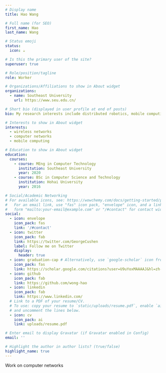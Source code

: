 ```yaml
---
# Display name
title: Hao Wang

# Full name (for SEO)
first_name: Hao
last_name: Wang

# Status emoji
status:
  icon: ☕️

# Is this the primary user of the site?
superuser: true

# Role/position/tagline
role: Worker

# Organizations/Affiliations to show in About widget
organizations:
  - name: Southeast University
    url: https://www.seu.edu.cn/

# Short bio (displayed in user profile at end of posts)
bio: My research interests include distributed robotics, mobile computing and programmable matter.

# Interests to show in About widget
interests:
  - wireless networks
  - computer networks
  - mobile computing

# Education to show in About widget
education:
  courses:
    - course: MEng in Computer Technology
      institution: Southeast University
      year: 2020
    - course: BSc in Computer Science and Technology
      institution: Hohai University
      year: 2016

# Social/Academic Networking
# For available icons, see: https://wowchemy.com/docs/getting-started/page-builder/#icons
#   For an email link, use "fas" icon pack, "envelope" icon, and a link in the
#   form "mailto:your-email@example.com" or "/#contact" for contact widget.
social:
  - icon: envelope
    icon_pack: fas
    link: '/#contact'
  - icon: twitter
    icon_pack: fab
    link: https://twitter.com/GeorgeCushen
    label: Follow me on Twitter
    display:
      header: true   
  - icon: graduation-cap # Alternatively, use `google-scholar` icon from `ai` icon pack
    icon_pack: fas
    link: https://scholar.google.com/citations?user=U9uYoxMAAAAJ&hl=zh-CN
  - icon: github
    icon_pack: fab
    link: https://github.com/wong-hao
  - icon: linkedin
    icon_pack: fab
    link: https://www.linkedin.com/
  # Link to a PDF of your resume/CV.
  # To use: copy your resume to `static/uploads/resume.pdf`, enable `ai` icons in `params.yaml`,
  # and uncomment the lines below.
  - icon: cv
    icon_pack: ai
    link: uploads/resume.pdf 

# Enter email to display Gravatar (if Gravatar enabled in Config)
email: ''

# Highlight the author in author lists? (true/false)
highlight_name: true
---
```


Work on computer networks
